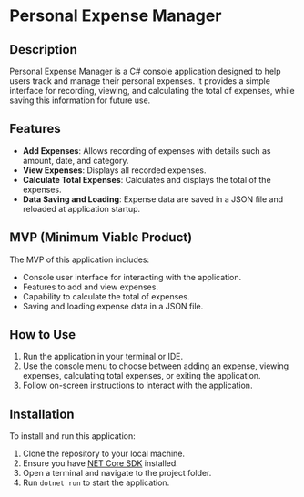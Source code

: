 # Personal Expense Manager

## Description

Personal Expense Manager is a C# console application designed to help users track and manage their personal expenses. It provides a simple interface for recording, viewing, and calculating the total of expenses, while saving this information for future use.

## Features

- **Add Expenses**: Allows recording of expenses with details such as amount, date, and category.
- **View Expenses**: Displays all recorded expenses.
- **Calculate Total Expenses**: Calculates and displays the total of the expenses.
- **Data Saving and Loading**: Expense data are saved in a JSON file and reloaded at application startup.

## MVP (Minimum Viable Product)

The MVP of this application includes:

- Console user interface for interacting with the application.
- Features to add and view expenses.
- Capability to calculate the total of expenses.
- Saving and loading expense data in a JSON file.

## How to Use

1. Run the application in your terminal or IDE.
2. Use the console menu to choose between adding an expense, viewing expenses, calculating total expenses, or exiting the application.
3. Follow on-screen instructions to interact with the application.

## Installation

To install and run this application:

1. Clone the repository to your local machine.
2. Ensure you have [NET Core SDK](https://dotnet.microsoft.com/download) installed.
3. Open a terminal and navigate to the project folder.
4. Run `dotnet run` to start the application.
